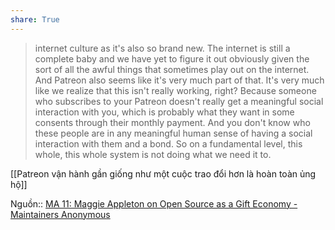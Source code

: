 ```yaml
---
share: True
---
```

> internet culture as it's also so brand new. The internet is still a complete baby and we have yet to figure it out obviously given the sort of all the awful things that sometimes play out on the internet. And Patreon also seems like it's very much part of that. It's very much like we realize that this isn't really working, right? Because someone who subscribes to your Patreon doesn't really get a meaningful social interaction with you, which is probably what they want in some consents through their monthly payment. And you don't know who these people are in any meaningful human sense of having a social interaction with them and a bond. So on a fundamental level, this whole, this whole system is not doing what we need it to.

[[Patreon vận hành gần giống như một cuộc trao đổi hơn là hoàn toàn ủng hộ]] 

Nguồn:: [MA 11: Maggie Appleton on Open Source as a Gift Economy - Maintainers Anonymous](https://maintainersanonymous.com/gift/#t=31:23)
